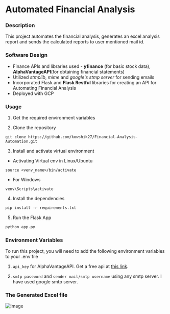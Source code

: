 
# Automated Financial Analysis

### Description

This project automates the financial analysis, generates an excel analysis report and sends the calculated reports to user mentioned mail id.
 
### Software Design

 - Finance APIs and libraries used - **yfinance** (for basic stock data), **AlphaVantageAPI**(for obtaining financial statements)
 - Utilized *stmplib*, *mime* and *google's stmp server* for sending emails
 - Incorporated Flask and **Flask Restful** libraries for creating an API for Automating Financial Analysis
 - Deployed with GCP 




### Usage

1. Get the required environment variables

2. Clone the repository

```ssl
git clone https://github.com/kowshik27/Financial-Analysis-Automation.git
```

3. Install and activate virtual environment


- Activating Virtual env in Linux/Ubuntu
```ssl
source <venv_name>/bin/activate
```
- For Windows
```ssl
venv\Scripts\activate
```

4. Install the dependencies

```python
pip install -r requirements.txt
```

5. Run the Flask App
```python
python app.py
```


### Environment Variables

To run this project, you will need to add the following environment variables to your .env file

 1. `api_key` for AlphaVantageAPI. Get a free api at [this link](https://www.alphavantage.co/support/#api-key). 

 2. `smtp password` and `sender mail/smtp username` using any smtp server. I have used google smtp server. 

### The Generated Excel file
![image](https://github.com/kowshik27/Financial-Analysis-Automation/assets/63949643/01915282-bec6-4358-adad-f583b9745b93)



